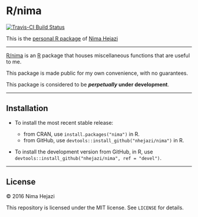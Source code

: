 # R/nima

[![Travis-CI Build Status](https://travis-ci.org/nhejazi/nima.svg?branch=master)
](https://travis-ci.org/nhejazi/nima)

This is the 
[personal R package](http://hilaryparker.com/2013/04/03/personal-r-packages/) of
[Nima Hejazi](http://nimahejazi.org)

---

[R/nima](https://cran.r-project.org/web/packages/nima/index.html) is an 
[R](http://www.r-project.org) package that houses miscellaneous functions that 
are useful to me.

This package is made public for my own convenience, with no guarantees.

This package is considered to be __*perpetually* under development__.

---

## Installation

- To install the most recent stable release:
	- from CRAN, use `install.packages("nima")` in R.
	- from GitHub, use `devtools::install_github("nhejazi/nima")` in R.

- To install the development version from GitHub, in R, use
  `devtools::install_github("nhejazi/nima", ref = "devel")`.

---

## License

&copy; 2016 Nima Hejazi

This repository is licensed under the MIT license. See `LICENSE` for details.
